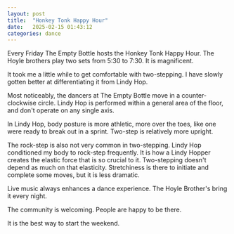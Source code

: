 ```yaml
---
layout: post
title:  "Honkey Tonk Happy Hour"
date:   2025-02-15 01:43:12
categories: dance
---
```


Every Friday The Empty Bottle hosts the Honkey Tonk Happy Hour.  The Hoyle brothers play two sets from 5:30 to 7:30.  It is magnificent. 

It took me a little while to get comfortable with two-stepping.  I have slowly gotten better at differentiating it from Lindy Hop. 

Most noticeably, the dancers at The Empty Bottle move in a counter-clockwise circle.  Lindy Hop is performed within a general area of the floor, and don't operate on any single axis.

In Lindy Hop, body posture is more athletic, more over the toes, like one were ready to break out in a sprint.  Two-step is relatively more upright. 

The rock-step is also not very common in two-stepping.  Lindy Hop conditioned my body to rock-step frequently.  It is how a Lindy Hopper creates the elastic force that is so crucial to it.  Two-stepping doesn't depend as much on that elasticity.  Stretchiness is there to initiate and complete some moves, but it is less dramatic.

Live music always enhances a dance experience.  The Hoyle Brother's bring it every night.  

The community is welcoming.  People are happy to be there.  

It is the best way to start the weekend.  